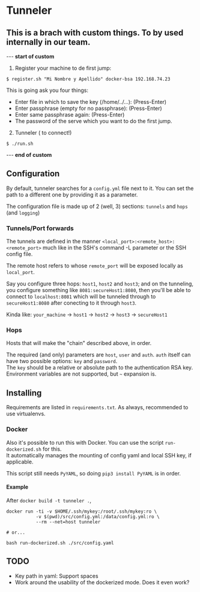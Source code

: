 # Tunneler

## This is a brach with custom things. To by used internally in our team.

--- **start of custom**

1) Register your machine to de first jump:

```
$ register.sh "Mi Nombre y Apellido" docker-bsa 192.168.74.23
```

This is going ask you four things:

- Enter file in which to save the key (/home/../...): (Press-Enter)
- Enter passphrase (empty for no passphrase): (Press-Enter)
- Enter same passphrase again: (Press-Enter)
- The password of the serve which you want to do the first jump.

2) Tunneler ( to connect!)

```
$ ./run.sh
```

--- **end of custom**

## Configuration
By default, tunneler searches for a `config.yml` file next to it. You can set the path to a different one by providing it as  a parameter.

The configuration file is made up of 2 (well, 3) sections: `tunnels` and `hops` (and `logging`)

### Tunnels/Port forwards
The tunnels are defined in the manner `<local_port>:<remote_host>:<remote_port>` much like in the SSH's command -L parameter or the SSH config file.

The remote host refers to whose `remote_port` will be exposed locally as `local_port`.

Say you configure three hops: `host1`, `host2` and `host3`; and on the tunneling, you configure something like `8081:secureHost1:8080`, then you'll be able to connect to `localhost:8081` which will be tunneled through to `secureHost1:8080` after conecting to it through `host3`.

Kinda like: `your_machine` -> `host1` -> `host2` -> `host3` -> `secureHost1`

### Hops
Hosts that will make the "chain" described above, in order.

The required (and only) parameters are `host`, `user` and `auth`. `auth` itself can have two possible options: `key` and `password`.  
The `key` should be a relative or absolute path to the authentication RSA key. Environment variables are not supported, but `~` expansion is.

## Installing
Requirements are listed in `requirements.txt`. As always, recommended to use virtualenvs.

### Docker
Also it's possible to run this with Docker. You can use the script `run-dockerized.sh` for this.  
It automatically manages the mounting of config yaml and local SSH key, if applicable.

This script still needs `PyYAML`, so doing `pip3 install PyYAML` is in order.

#### Example
After `docker build -t tunneler .`,

    docker run -ti -v $HOME/.ssh/mykey:/root/.ssh/mykey:ro \
               -v $(pwd)/src/config.yml:/data/config.yml:ro \
               --rm --net=host tunneler
               
    # or...
    
    bash run-dockerized.sh ./src/config.yaml

## TODO
- Key path in yaml: Support spaces
- Work around the usability of the dockerized mode. Does it even work?

